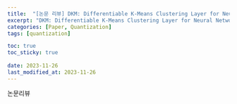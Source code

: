 ```yaml
---
title:  "[논문 리뷰] DKM: Differentiable K-Means Clustering Layer for Neural Network Compression"
excerpt: "DKM: Differentiable K-Means Clustering Layer for Neural Network Compression"
categories: [Paper, Quantization]
tags: [quantization]

toc: true
toc_sticky: true
 
date: 2023-11-26 
last_modified_at: 2023-11-26 
---
```


논문리뷰